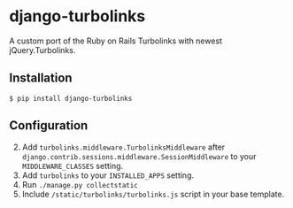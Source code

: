 django-turbolinks
===========
A custom port of the Ruby on Rails Turbolinks with newest jQuery.Turbolinks.

Installation
------------

`$ pip install django-turbolinks`

Configuration
-------------

2. Add `turbolinks.middleware.TurbolinksMiddleware` after
  `django.contrib.sessions.middleware.SessionMiddleware` to your
  `MIDDLEWARE_CLASSES` setting.
3. Add `turbolinks` to your `INSTALLED_APPS` setting.
4. Run `./manage.py collectstatic`
5. Include `/static/turbolinks/turbolinks.js` script in your base template.
